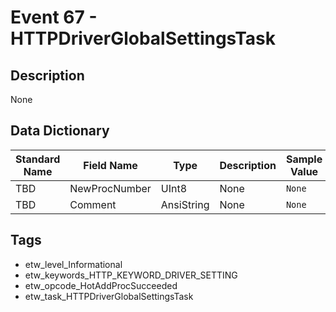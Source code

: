 # Event 67 - HTTPDriverGlobalSettingsTask

## Description
None

## Data Dictionary
|Standard Name|Field Name|Type|Description|Sample Value|
|---|---|---|---|---|
|TBD|NewProcNumber|UInt8|None|`None`|
|TBD|Comment|AnsiString|None|`None`|

## Tags
* etw_level_Informational
* etw_keywords_HTTP_KEYWORD_DRIVER_SETTING
* etw_opcode_HotAddProcSucceeded
* etw_task_HTTPDriverGlobalSettingsTask